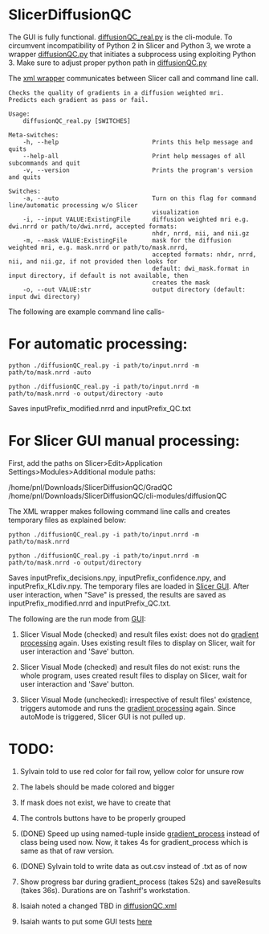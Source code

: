 # SlicerDiffusionQC

The GUI is fully functional. [diffusionQC_real.py](https://github.com/pnlbwh/SlicerDiffusionQC/blob/tashrif-built/cli-modules/diffusionQC/diffusionQC_real.py) is the cli-module.
To circumvent incompatibility of Python 2 in Slicer and Python 3, we wrote a wrapper [diffusionQC.py](https://github.com/pnlbwh/SlicerDiffusionQC/blob/tashrif-built/cli-modules/diffusionQC/diffusionQC.py)
that initiates a subprocess using exploiting Python 3. Make sure to adjust proper python path in [diffusionQC.py](https://github.com/pnlbwh/SlicerDiffusionQC/blob/tashrif-built/cli-modules/diffusionQC/diffusionQC.py)

The [xml wrapper](https://github.com/pnlbwh/SlicerDiffusionQC/blob/tashrif-built/cli-modules/diffusionQC/diffusionQC.xml) communicates between Slicer call and command line call.

```
Checks the quality of gradients in a diffusion weighted mri.
Predicts each gradient as pass or fail.

Usage:
    diffusionQC_real.py [SWITCHES] 

Meta-switches:
    -h, --help                          Prints this help message and quits
    --help-all                          Print help messages of all subcommands and quit
    -v, --version                       Prints the program's version and quits

Switches:
    -a, --auto                          Turn on this flag for command line/automatic processing w/o Slicer
                                        visualization
    -i, --input VALUE:ExistingFile      diffusion weighted mri e.g. dwi.nrrd or path/to/dwi.nrrd, accepted formats:
                                        nhdr, nrrd, nii, and nii.gz
    -m, --mask VALUE:ExistingFile       mask for the diffusion weighted mri, e.g. mask.nrrd or path/to/mask.nrrd,
                                        accepted formats: nhdr, nrrd, nii, and nii.gz, if not provided then looks for
                                        default: dwi_mask.format in input directory, if default is not available, then
                                        creates the mask
    -o, --out VALUE:str                 output directory (default: input dwi directory)
```

The following are example command line calls-

# For automatic processing:
`python ./diffusionQC_real.py -i path/to/input.nrrd -m path/to/mask.nrrd -auto`

`python ./diffusionQC_real.py -i path/to/input.nrrd -m path/to/mask.nrrd -o output/directory -auto`

Saves inputPrefix_modified.nrrd and inputPrefix_QC.txt

# For Slicer GUI manual processing:

First, add the paths on Slicer>Edit>Application Settings>Modules>Additional module paths:

/home/pnl/Downloads/SlicerDiffusionQC/GradQC
/home/pnl/Downloads/SlicerDiffusionQC/cli-modules/diffusionQC

The XML wrapper makes following command line calls and creates temporary files as explained below:

`python ./diffusionQC_real.py -i path/to/input.nrrd -m path/to/mask.nrrd`

`python ./diffusionQC_real.py -i path/to/input.nrrd -m path/to/mask.nrrd -o output/directory`

Saves inputPrefix_decisions.npy, inputPrefix_confidence.npy, and inputPrefix_KLdiv.npy. The temporary files are loaded in 
[Slicer GUI](https://github.com/pnlbwh/SlicerDiffusionQC/tree/tashrif-built/GradQC). After user interaction, when "Save"
is pressed, the results are saved as inputPrefix_modified.nrrd and inputPrefix_QC.txt.

The following are the run mode from [GUI](https://github.com/pnlbwh/SlicerDiffusionQC/blob/tashrif-built/GradQC/GradQC.py):
1. Slicer Visual Mode (checked) and result files exist: does not do [gradient processing](https://github.com/pnlbwh/SlicerDiffusionQC/blob/tashrif-built/cli-modules/diffusionQC/qclib/gradient_process.py) again.
Uses existing result files to display on Slicer, wait for user interaction and 'Save' button.

2. Slicer Visual Mode (checked) and result files do not exist: runs the whole program, uses created result files to display on Slicer, wait for user interaction and 'Save' button.

3. Slicer Visual Mode (unchecked): irrespective of result files' existence, triggers automode and runs the [gradient processing](https://github.com/pnlbwh/SlicerDiffusionQC/blob/tashrif-built/cli-modules/diffusionQC/qclib/gradient_process.py) again.
Since autoMode is triggered, Slicer GUI is not pulled up.


# TODO:
1. Sylvain told to use red color for fail row, yellow color for unsure row

2. The labels should be made colored and bigger

3. If mask does not exist, we have to create that

4. The controls buttons have to be properly grouped

5. (DONE) Speed up using named-tuple inside [gradient_process](https://github.com/pnlbwh/SlicerDiffusionQC/blob/tashrif-built/cli-modules/diffusionQC/qclib/gradient_process.py) instead of class being used now. Now, it takes 4s for gradient_process which is same as that of raw version.

6. (DONE) Sylvain told to write data as out.csv instead of .txt as of now 

7. Show progress bar during gradient_process (takes 52s) and saveResults (takes 36s). Durations are on Tashrif's workstation.

8. Isaiah noted a changed TBD in [diffusionQC.xml](https://github.com/pnlbwh/SlicerDiffusionQC/blob/speed-up/cli-modules/diffusionQC/diffusionQC.xml)

9. Isaiah wants to put some GUI tests [here](https://github.com/pnlbwh/SlicerDiffusionQC/blob/speed-up/GradQC/Testing/Python/CMakeLists.txt)






